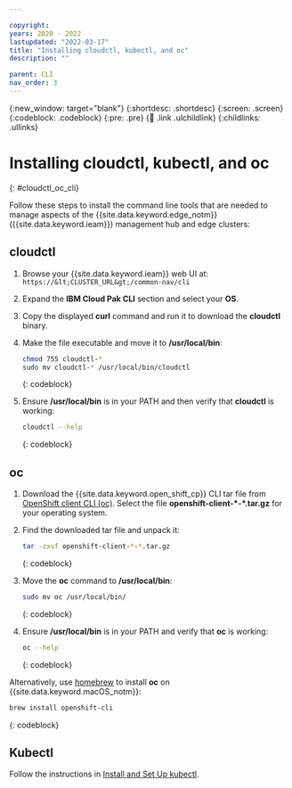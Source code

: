 ```yaml
---

copyright:
years: 2020 - 2022
lastupdated: "2022-03-17"
title: "Installing cloudctl, kubectl, and oc"
description: ""

parent: CLI
nav_order: 3
---
```


{:new_window: target="blank"}
{:shortdesc: .shortdesc}
{:screen: .screen}
{:codeblock: .codeblock}
{:pre: .pre}
{:child: .link .ulchildlink}
{:childlinks: .ullinks}

# Installing cloudctl, kubectl, and oc
{: #cloudctl_oc_cli}

Follow these steps to install the command line tools that are needed to manage aspects of the {{site.data.keyword.edge_notm}} ({{site.data.keyword.ieam}}) management hub and edge clusters:

## cloudctl

1. Browse your {{site.data.keyword.ieam}} web UI at: `https://&lt;CLUSTER_URL&gt;/common-nav/cli`

2. Expand the **IBM Cloud Pak CLI** section and select your **OS**.

3. Copy the displayed **curl** command and run it to download the **cloudctl** binary.

4. Make the file executable and move it to **/usr/local/bin**:
  
   ```bash
   chmod 755 cloudctl-*
   sudo mv cloudctl-* /usr/local/bin/cloudctl
   ```
   {: codeblock}

5. Ensure **/usr/local/bin** is in your PATH and then verify that **cloudctl** is working:
  
   ```bash
   cloudctl --help
   ```
   {: codeblock}

## oc

1. Download the {{site.data.keyword.open_shift_cp}} CLI tar file from [OpenShift client CLI (oc)](https://mirror.openshift.com/pub/openshift-v4/clients/ocp/latest/). Select the file **openshift-client-\*-\*.tar.gz** for your operating system.

2. Find the downloaded tar file and unpack it:
  
   ```bash
   tar -zxvf openshift-client-*-*.tar.gz
   ```
   {: codeblock}

3. Move the **oc** command to **/usr/local/bin**:
  
   ```bash
   sudo mv oc /usr/local/bin/
   ```
   {: codeblock}

4. Ensure **/usr/local/bin** is in your PATH and verify that **oc** is working:
  
   ```bash
   oc --help
   ```
   {: codeblock}

Alternatively, use [homebrew](https://brew.sh/) to install **oc** on {{site.data.keyword.macOS_notm}}:
  
   ```bash
   brew install openshift-cli
   ```
   {: codeblock}

## Kubectl

Follow the instructions in [Install and Set Up kubectl](https://kubernetes.io/docs/tasks/tools/install-kubectl/).
